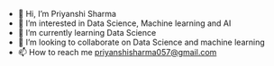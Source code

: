 - 👋 Hi, I’m Priyanshi Sharma
- 👀 I’m interested in Data Science, Machine learning and AI
- 🌱 I’m currently learning Data Science
- 💞️ I’m looking to collaborate on Data Science and machine learning 
- 📫 How to reach me priyanshisharma057@gmail.com

<!---
Pihu-Sharma05/Pihu-Sharma05 is a ✨ special ✨ repository because its `README.md` (this file) appears on your GitHub profile.
You can click the Preview link to take a look at your changes.
--->
